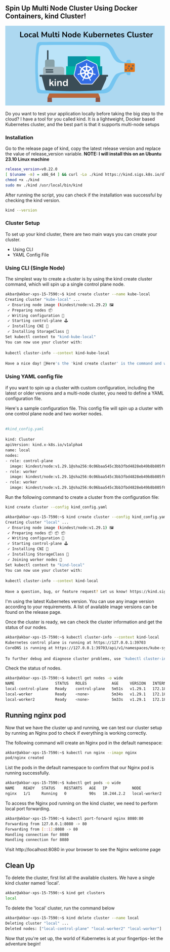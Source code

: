## Spin Up Multi Node Cluster Using Docker Containers, kind Cluster!
![alt text](../misc/static/kind_banner.png)



Do you want to test your application locally before taking the big step to the cloud? I have a tool for you called kind. It is a lightweight, Docker based Kubernetes cluster, and the best part is that it supports multi-node setups

### Installation
Go to the release page of kind, copy the latest release version and replace the value of release_version variable.
**NOTE: I will install this on an Ubuntu 23.10 Linux machine**

```bash
release_version=v0.22.0
[ $(uname -m) = x86_64 ] && curl -Lo ./kind https://kind.sigs.k8s.io/dl/${release_version}/kind-linux-amd64
chmod +x ./kind
sudo mv ./kind /usr/local/bin/kind
```

After running the script, you can check if the installation was successful by checking the kind version.

```bash
kind --version
```

### Cluster Setup
To set up your kind cluster, there are two main ways you can create your cluster.
* Using CLI
* YAML Config File

### Using CLI (Single Node)
The simplest way to create a cluster is by using the kind create cluster command, which will spin up a single control plane node.

```bash
akbar@akbar-xps-15-7590:~$ kind create cluster --name kube-local
Creating cluster "kube-local" ...
 ✓ Ensuring node image (kindest/node:v1.29.2) 🖼
 ✓ Preparing nodes 📦  
 ✓ Writing configuration 📜 
 ✓ Starting control-plane 🕹️ 
 ✓ Installing CNI 🔌 
 ✓ Installing StorageClass 💾 
Set kubectl context to "kind-kube-local"
You can now use your cluster with:

kubectl cluster-info --context kind-kube-local

Have a nice day! 👋Here's the 'kind create cluster' is the command and we're passing the name flag to assign a name of the cluster.
```

### Using YAML config file
if you want to spin up a cluster with custom configuration, including the latest or older versions and a multi-node cluster, you need to define a YAML configuration file.

Here's a sample configuration file. This config file will spin up a cluster with one control plane node and two worker nodes.

```bash

#kind_config.yaml

kind: Cluster
apiVersion: kind.x-k8s.io/v1alpha4
name: local
nodes:
- role: control-plane
  image: kindest/node:v1.29.1@sha256:0c06baa545c3bb3fbd4828eb49b8b805f6788e18ce67bff34706ffa91866558b
- role: worker
  image: kindest/node:v1.29.1@sha256:0c06baa545c3bb3fbd4828eb49b8b805f6788e18ce67bff34706ffa91866558b
- role: worker
  image: kindest/node:v1.29.1@sha256:0c06baa545c3bb3fbd4828eb49b8b805f6788e18ce67bff34706ffa91866558b
```

Run the following command to create a cluster from the configuration file:

```bash
kind create cluster --config kind_config.yaml
```

```bash
akbar@akbar-xps-15-7590:~$ kind create cluster --config kind_config.yaml
Creating cluster "local" ...
 ✓ Ensuring node image (kindest/node:v1.29.1) 🖼
 ✓ Preparing nodes 📦 📦 📦  
 ✓ Writing configuration 📜 
 ✓ Starting control-plane 🕹️ 
 ✓ Installing CNI 🔌 
 ✓ Installing StorageClass 💾 
 ✓ Joining worker nodes 🚜 
Set kubectl context to "kind-local"
You can now use your cluster with:

kubectl cluster-info --context kind-local

Have a question, bug, or feature request? Let us know! https://kind.sigs.k8s.io/#community 🙂
```

I'm using the latest Kubernetes version. You can use any image version according to your requirements. A list of available image versions can be found on the release page.

Once the cluster is ready, we can check the cluster information and get the status of our nodes.

```bash
akbar@akbar-xps-15-7590:~$ kubectl cluster-info --context kind-local
Kubernetes control plane is running at https://127.0.0.1:39703
CoreDNS is running at https://127.0.0.1:39703/api/v1/namespaces/kube-system/services/kube-dns:dns/proxy

To further debug and diagnose cluster problems, use 'kubectl cluster-info dump'.
```

Check the status of nodes.

```bash
akbar@akbar-xps-15-7590:~$ kubectl get nodes -o wide
NAME                  STATUS   ROLES           AGE     VERSION   INTERNAL-IP   EXTERNAL-IP   OS-IMAGE                         KERNEL-VERSION     CONTAINER-RUNTIME
local-control-plane   Ready    control-plane   5m51s   v1.29.1   172.18.0.3    <none>        Debian GNU/Linux 12 (bookworm)   6.5.0-28-generic   containerd://1.7.13
local-worker          Ready    <none>          5m34s   v1.29.1   172.18.0.4    <none>        Debian GNU/Linux 12 (bookworm)   6.5.0-28-generic   containerd://1.7.13
local-worker2         Ready    <none>          5m33s   v1.29.1   172.18.0.2    <none>        Debian GNU/Linux 12 (bookworm)   6.5.0-28-generic   containerd://1.7.13
```


## Running nginx pod
Now that we have the cluster up and running, we can test our cluster setup by running an Nginx pod to check if everything is working correctly.

The following command will create an Nginx pod in the default namespace:
```bash
akbar@akbar-xps-15-7590:~$ kubectl run nginx --image nginx
pod/nginx created
```

List the pods in the default namespace to confirm that our Nginx pod is running successfully.

```bash
akbar@akbar-xps-15-7590:~$ kubectl get pods -o wide
NAME    READY   STATUS    RESTARTS   AGE   IP           NODE            NOMINATED NODE   READINESS GATES
nginx   1/1     Running   0          90s   10.244.2.2   local-worker2   <none>           <none>
```

To access the Nginx pod running on the kind cluster, we need to perform local port forwarding.

```bash
akbar@akbar-xps-15-7590:~$ kubectl port-forward nginx 8080:80
Forwarding from 127.0.0.1:8080 -> 80
Forwarding from [::1]:8080 -> 80
Handling connection for 8080
Handling connection for 8080
```

Visit http://localhost:8080 in your browser to see the Nginx welcome page


## Clean Up
To delete the cluster, first list all the available clusters. We have a single kind cluster named 'local'.
```bash
akbar@akbar-xps-15-7590:~$ kind get clusters
local
```

To delete the 'local' cluster, run the command below

```bash
akbar@akbar-xps-15-7590:~$ kind delete cluster --name local
Deleting cluster "local" ...
Deleted nodes: ["local-control-plane" "local-worker2" "local-worker"]
```

Now that you're set up, the world of Kubernetes is at your fingertips - let the adventure begin!